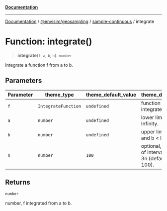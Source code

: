 [**Documentation**](../../../../README.md)

---

[Documentation](../../../../README.md) / [@envisim/geosampling](../../README.md) / [sample-continuous](../README.md) / integrate

# Function: integrate()

> **integrate**(`f`, `a`, `b`, `n`): `number`

Integrate a function f from a to b.

## Parameters

| Parameter | theme_type          | theme_default_value | theme_description                                           |
| --------- | ------------------- | ------------------- | ----------------------------------------------------------- |
| `f`       | `IntegrateFunction` | `undefined`         | function to integrate.                                      |
| `a`       | `number`            | `undefined`         | lower limit a > -Infinity.                                  |
| `b`       | `number`            | `undefined`         | upper limit b > a and b < Infinity.                         |
| `n`       | `number`            | `100`               | optional, number of intervals will be 3n (default n = 100). |

## Returns

`number`

number, f integrated from a to b.
